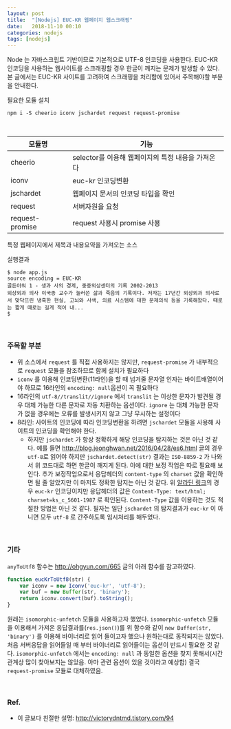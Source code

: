 ```yaml
---
layout: post
title:  "[Nodejs] EUC-KR 웹페이지 웹스크래핑"
date:   2018-11-10 00:10
categories: nodejs
tags: [nodejs]
---
```

Node 는 자바스크립트 기반이므로 기본적으로 UTF-8 인코딩을 사용한다. EUC-KR 인코딩을 사용하는 웹사이트를 스크래핑할 경우 한글이 깨지는 문제가 발생할 수 있다. 본 글에서는 EUC-KR 사이트를 고려하여 스크래핑을 처리함에 있어서 주목해야할 부분을 안내한다.

필요한 모듈 설치
```
npm i -S cheerio iconv jschardet request request-promise
```

<br>

모듈명 | 기능
--- | --- 
cheerio | selector를 이용해 웹페이지의 특정 내용을 가져온다
iconv | euc-kr 인코딩변환
jschardet | 웹페이지 문서의 인코딩 타입을 확인
request | 서버자원을 요청
request-promise | request 사용시 promise 사용


특정 웹페이지에서 제목과 내용요약을 가져오는 소스
<script src="https://gist.github.com/min9nim/74e1430cb645e2bdbbacd628caa6b5d6.js"></script>

실행결과
```
$ node app.js
source encoding = EUC-KR
골든아워 1 - 생과 사의 경계, 중증외상센터의 기록 2002-2013
외상외과 의사 이국종 교수가 눌러쓴 삶과 죽음의 기록이다. 저자는 17년간 외상외과 의사로서 맞닥뜨린 냉혹한 현실, 고뇌와 사색, 의료 시스템에 대한 문제의식 등을 기록해왔다. 때로는 짧게 때로는 길게 적어 내...
$
```

<br>

### 주목할 부분
- 위 소스에서 `request` 를 직접 사용하지는 않지만, `request-promise` 가 내부적으로 `request` 모듈을 참조하므로 함께 설치가 필요하다
- `iconv` 를 이용해 인코딩변환(11라인)을 할 때 넘겨줄 문자열 인자는 바이트배열이어야 하므로 16라인의 `encoding: null`옵션이 꼭 필요하다
- 16라인의 `utf-8//translit//ignore` 에서 `translit` 는 이상한 문자가 발견될 경우 대체 가능한 다른 문자로 자동 치환하는 옵션이다. `ignore` 는 대체 가능한 문자가 없을 경우에는 오류를 발생시키지 않고 그냥 무시하는 설정이다
- 8라인: 사이트의 인코딩에 따라 인코딩변환을 하려면 `jschardet` 모듈을 사용해 사이트의 인코딩을 확인해야 한다.
    - 하지만 `jschardet` 가 항상 정확하게 해당 인코딩을 탐지하는 것은 아닌 것 같다. 예를 들면 http://blog.jeonghwan.net/2016/04/28/es6.html 글의 경우 `utf-8`로 읽어야 하지만 `jschardet.detect(str)` 결과는 `ISO-8859-2` 가 나와서 위 코드대로 하면 한글이 깨지게 된다. 이에 대한 보정 작업은 따로 필요해 보인다. 추가 보정작업으로서 응답헤더의 `content-type` 의 `charset` 값을 확인하면 될 줄 알았지만 이 마저도 정확한 탐지는 아닌 것 같다. 위 [알라딘 링크][1]의 경우 `euc-kr` 인코딩이지만 응답헤더의 값은 `Content-Type: text/html; charset=ks_c_5601-1987` 로 확인된다. `Content-Type` 값을 이용하는 것도 적절한 방법은 아닌 것 같다. 필자는 일단 `jschardet` 의 탐지결과가 `euc-kr` 이 아니면 모두 `utf-8` 로 간주하도록 임시처리를 해두었다.



<br>

### 기타
`anyToUtf8` 함수는 http://ohgyun.com/665 글의 아래 함수를 참고하였다. 
```javascript
function eucKrToUtf8(str) {
    var iconv = new Iconv('euc-kr', 'utf-8');
    var buf = new Buffer(str, 'binary');
    return iconv.convert(buf).toString();
}
```
원래는 `isomorphic-unfetch` 모듈을 사용하고자 했었다. `isomorphic-unfetch` 모듈을 이용해서 가져온 응답결과를(`res.json()`)를 위 함수와 같이 `new Buffer(str, 'binary')` 를 이용해 바이너리로 읽어 들이고자 했으나 원하는대로 동작되지는 않았다. 처음 서버응답을 읽어들일 때 부터 바이너리로 읽어들이는 옵션이 반드시 필요한 것 같다.  `isomorphic-unfetch` 에서는 `encoding: null` 과 동일한 옵션을 찾지 못해서(시간관계상 많이 찾아보지는 않았음. 아마 관련 옵션이 있을 것이라고 예상함) 결국 `request-promise` 모듈로 대체하였음.

<br>

### Ref.
- 이 글보다 친절한 설명: http://victorydntmd.tistory.com/94



[1]:https://www.aladin.co.kr/shop/wproduct.aspx?ItemId=168915737